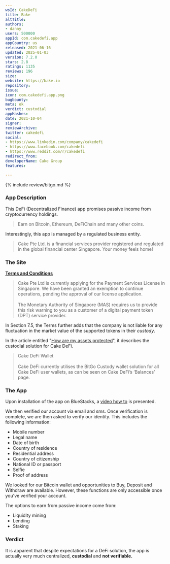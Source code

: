 ```yaml
---
wsId: CakeDeFi
title: Bake
altTitle: 
authors:
- danny
users: 500000
appId: com.cakedefi.app
appCountry: us
released: 2021-06-16
updated: 2025-01-03
version: 7.2.0
stars: 2.8
ratings: 1135
reviews: 196
size: 
website: https://bake.io
repository: 
issue: 
icon: com.cakedefi.app.png
bugbounty: 
meta: ok
verdict: custodial
appHashes: 
date: 2021-10-04
signer: 
reviewArchive: 
twitter: cakedefi
social:
- https://www.linkedin.com/company/cakedefi
- https://www.facebook.com/cakedefi
- https://www.reddit.com/r/cakedefi
redirect_from: 
developerName: Cake Group
features: 

---
```


{% include review/bitgo.md %}

### App Description

This DeFi (Decentralized Finance) app promises passive income from cryptocurrency holdings.

> Earn on Bitcoin, Ethereum, DeFiChain and many other coins.

Interestingly, this app is managed by a regulated business entity.

> Cake Pte Ltd. is a financial services provider registered and regulated in the global financial center Singapore. Your money feels home!

### The Site

**[Terms and Conditions](https://app.cakedefi.com/terms-and-conditions)**

> Cake Pte Ltd is currently applying for the Payment Services License in Singapore. We have been granted an exemption to continue operations, pending the approval of our license application.<br><br>
The Monetary Authority of Singapore (MAS) requires us to provide this risk warning to you as a customer of a digital payment token (DPT) service provider.

In Section 7.5, the Terms further adds that the company is not liable for any fluctuation in the market value of the supported tokens in their _custody_.

In the article entitled "[How are my assets protected](https://support.cakedefi.com/hc/en-us/articles/4404022725401-How-are-my-assets-protected-)", it describes the custodial solution for Cake DeFi.

> Cake DeFi Wallet<br><br>
Cake DeFi currently utilises the BitGo Custody wallet solution for all Cake DeFi user wallets, as can be seen on Cake DeFi’s ‘Balances’ page.

### The App

Upon installation of the app on BlueStacks, a [video how to](https://youtu.be/IhPwAJ6iXgw) is presented.

We then verified our account via email and sms. Once verification is complete, we are then asked to verify our identity. This includes the following information:

- Mobile number
- Legal name
- Date of birth
- Country of residence
- Residential address
- Country of citizenship
- National ID or passport
- Selfie
- Proof of address

We looked for our Bitcoin wallet and opportunities to Buy, Deposit and Withdraw are available. However, these functions are only accessible once you've verified your account.

The options to earn from passive income come from:

- Liquidity mining
- Lending
- Staking

### Verdict

It is apparent that despite expectations for a DeFi solution, the app is actually very much centralized, **custodial** and **not verifiable.**

